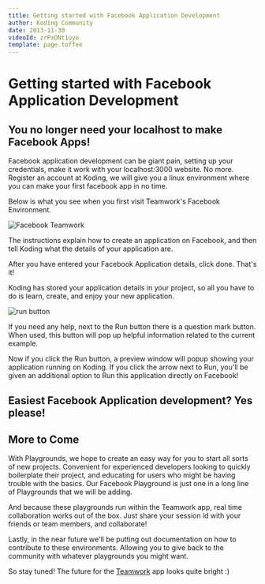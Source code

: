 ```yaml
---
title: Getting started with Facebook Application Development
author: Koding Community
date: 2013-11-30
videoId: zrPxONt1uyo
template: page.toffee
---
```


# Getting started with Facebook Application Development

## You no longer need your localhost to make Facebook Apps!

Facebook application development can be giant pain, setting up your credentials, make it work with your localhost:3000 website. No more. Register an account at Koding, we will give you a linux environment where you can make your first facebook app in no time.

Below is what you see when you first visit Teamwork's Facebook Environment.

![Facebook Teamwork](http://blog.koding.com/wp-content/uploads/2013/11/Screen-Shot-2013-11-07-at-10.40.30-1024x620.png)

The instructions explain how to create an application on Facebook, and then tell Koding what the details of your application are.

After you have entered your Facebook Application details, click done. That's it!

Koding has stored your application details in your project, so all you have to do is learn, create, and enjoy your new application.

![run button](http://blog.koding.com/wp-content/uploads/2013/10/run-button.png)

If you need any help, next to the Run button there is a question mark button. When used, this button will pop up helpful information related to the current example.

Now if you click the Run button, a preview window will popup showing your application running on Koding. If you click the arrow next to Run, you'll be given an additional option to Run this application directly on Facebook!

##  Easiest Facebook Application development? Yes please!

## More to Come

With Playgrounds, we hope to create an easy way for you to start all sorts of new projects. Convenient for experienced developers looking to quickly boilerplate their project, and educating for users who might be having trouble with the basics. Our Facebook Playground is just one in a long line of Playgrounds that we will be adding.

And because these playgrounds run within the Teamwork app, real time collaboration works out of the box. Just share your session id with your friends or team members, and collaborate!

Lastly, in the near future we'll be putting out documentation on how to contribute to these environments. Allowing you to give back to the community with whatever playgrounds you might want.

So stay tuned! The future for the [Teamwork](https://koding.com/Develop/Teamwork) app looks quite bright :)
